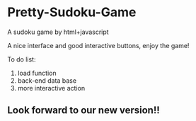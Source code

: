 # Pretty-Sudoku-Game
A sudoku game by html+javascript

A nice interface and good interactive buttons, enjoy the game!

To do list:
1. load function
2. back-end data base
3. more interactive action

## Look forward to our new version!!